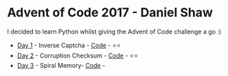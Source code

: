 # Advent of Code 2017 - Daniel Shaw

I decided to learn Python whilst giving the Advent of Code challenge a go :)

- [Day 1](http://adventofcode.com/2017/day/1) - Inverse Captcha - [Code](/Day1) - :star::star:
- [Day 2](http://adventofcode.com/2017/day/2) - Corruption Checksum - [Code](/Day2) - :star::star:
- [Day 3](http://adventofcode.com/2017/day/3) - Spiral Memory- [Code](/Day3) - 
